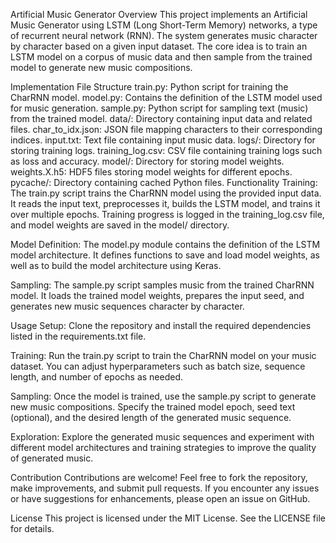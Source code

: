 Artificial Music Generator
Overview
This project implements an Artificial Music Generator using LSTM (Long Short-Term Memory) networks, a type of recurrent neural network (RNN). The system generates music character by character based on a given input dataset. The core idea is to train an LSTM model on a corpus of music data and then sample from the trained model to generate new music compositions.

Implementation
File Structure
train.py: Python script for training the CharRNN model.
model.py: Contains the definition of the LSTM model used for music generation.
sample.py: Python script for sampling text (music) from the trained model.
data/: Directory containing input data and related files.
char_to_idx.json: JSON file mapping characters to their corresponding indices.
input.txt: Text file containing input music data.
logs/: Directory for storing training logs.
training_log.csv: CSV file containing training logs such as loss and accuracy.
model/: Directory for storing model weights.
weights.X.h5: HDF5 files storing model weights for different epochs.
pycache/: Directory containing cached Python files.
Functionality
Training: The train.py script trains the CharRNN model using the provided input data. It reads the input text, preprocesses it, builds the LSTM model, and trains it over multiple epochs. Training progress is logged in the training_log.csv file, and model weights are saved in the model/ directory.

Model Definition: The model.py module contains the definition of the LSTM model architecture. It defines functions to save and load model weights, as well as to build the model architecture using Keras.

Sampling: The sample.py script samples music from the trained CharRNN model. It loads the trained model weights, prepares the input seed, and generates new music sequences character by character.

Usage
Setup: Clone the repository and install the required dependencies listed in the requirements.txt file.

Training: Run the train.py script to train the CharRNN model on your music dataset. You can adjust hyperparameters such as batch size, sequence length, and number of epochs as needed.

Sampling: Once the model is trained, use the sample.py script to generate new music compositions. Specify the trained model epoch, seed text (optional), and the desired length of the generated music sequence.

Exploration: Explore the generated music sequences and experiment with different model architectures and training strategies to improve the quality of generated music.

Contribution
Contributions are welcome! Feel free to fork the repository, make improvements, and submit pull requests. If you encounter any issues or have suggestions for enhancements, please open an issue on GitHub.

License
This project is licensed under the MIT License. See the LICENSE file for details.
